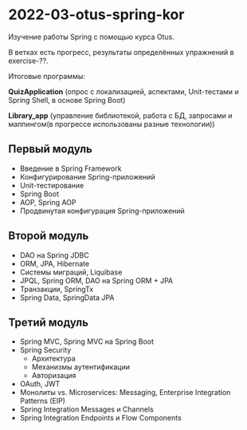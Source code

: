 # 2022-03-otus-spring-kor
Изучение работы Spring с помощью курса Otus.

В ветках есть прогресс, результаты определённых упражнений в exercise-??.

Итоговые программы:

**QuizApplication** (опрос с локализацией, аспектами, Unit-тестами и Spring Shell, в основе Spring Boot)

**Library_app** (управление библиотекой, работа с БД, запросами и маппингом(в прогрессе использованы разные технологии))

## Первый модуль
* Введение в Spring Framework
* Конфигурирование Spring-приложений
* Unit-тестирование
* Spring Boot
* AOP, Spring AOP
* Продвинутая конфигурация Spring-приложений

## Второй модуль
* DAO на Spring JDBC
* ORM, JPA, Hibernate
* Системы миграций, Liquibase
* JPQL, Spring ORM, DAO на Spring ORM + JPA
* Транзакции, SpringTx
* Spring Data, SpringData JPA

## Третий модуль
* Spring MVC, Spring MVC на Spring Boot
* Spring Security
  * Архитектура
  * Механизмы аутентификации
  * Авторизация
* OAuth, JWT
* Монолиты vs. Microservices: Messaging, Enterprise Integration Patterns (EIP)
* Spring Integration Messages и Channels
* Spring Integration Endpoints и Flow Components